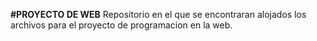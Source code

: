 **#PROYECTO DE WEB**
Repositorio en el que se encontraran alojados los archivos para el proyecto de programacion en la web.
